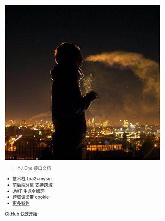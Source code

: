 <img src="_media/logo.jpg" alt="excel-plus" title="excel-plus" id="logotitle"/>

> YJ_One 接口文档

- 技术栈 koa2+mysql
- 前后端分离 支持跨域
- JWT 生成令牌环
- 跨域请求带 cookie
- [更多特性](#特性)

[GitHub](https://github.com/uiyin/koa2mysql)
[快速开始](#YJ_One)
